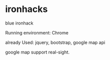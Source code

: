 # ironhacks
blue ironhack

Running environment: Chrome

already Used: jquery, bootstrap, google map api

google map support real-sight.